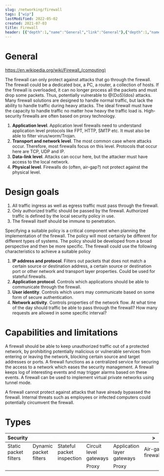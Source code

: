 ```yaml
---
slug: /networking/firewall
tags: ["wip"]
lastModified: 2022-05-02
created: 2021-07-03
title: Firewall
header: [{"depth":1,"name":"General","link":"General"},{"depth":1,"name":"Design goals","link":"Design-goals"},{"depth":1,"name":"Capabilities and limitations","link":"Capabilities-and-limitations"},{"depth":1,"name":"Types","link":"Types"}]
---
```


# General
https://en.wikipedia.org/wiki/Firewall_(computing)

The firewall can only protect against attacks that go through the firewall. The firewall could be a dedicated box, a PC, a router, a collection of hosts. If the firewall is overloaded, it can no longer process all the packets and must drop some packets. Thus, potentially vulnerable to @(DoS)(dos) attacks. Many firewall solutions are designed to handle normal traffic, but lack the ability to handle traffic during heavy attacks. The ideal firewall must have the capacity to handle traffic no matter how heavy the traffic load is. High-security firewalls are often based on proxy technology.


1. **Application level**. Application level firewalls need to understand application level protocols like FPT, HTTP, SMTP etc. It must also be able to filter virus/worm/Trojan.
2. **Transport and network level**. The most common case where attacks occur. Therefore, most firewalls focus on this level. Protocols that occur here are TCP, UDP and IP.
3. **Data-link level**. Attacks can occur here, but the attacker must have access to the local network.
4. **Physical level**. Firewalls do (often, air-gap?) not protect against the physical level.


# Design goals
1. All traffic ingress as well as egress traffic must pass through the firewall.
2. Only authorized traffic should be passed by the firewall. Authorized traffic is defined by the local security policy in use.
3. The firewall itself should be immune to penetration.


Specifying a suitable policy is a critical component when planning the implementation of the firewall. The policy will most certainly be different for different types of systems. The policy should be developed from a broad perspective and then be more specific. The firewall could use the following characteristics to achieve a suitable policy

1. **IP address and protocol**. Filters out packets that does not match a certain source or destination address, a certain source or destination port or other network and transport layer properties. Could be used for stateful firewalls.
2. **Application protocol**. Controls which applications should be able to communicate through the firewall.
3. **User identity**. Controls which users may communicate based on some form of secure authentication.
4. **Network activity**. Controls properties of the network flow. At what time of the day should traffic be able to pass through the firewall? How many requests are allowed in some specific interval?

# Capabilities and limitations
A firewall should be able to keep unauthorized traffic out of a protected network, by prohibiting potentially malicious or vulnerable services from entering or leaving the network, blocking certain source and target addresses or ports. A firewall functions as a centralized service for securing the access to a network which eases the security management.
A firewall keeps log of interesting events and may trigger alarms based on these events.
A firewall can be used to implement virtual private networks using tunnel mode.

A firewall cannot protect against attacks that have already bypassed the firewall. Internal threats such as employees or infected computers could potentially circumvent the firewall.


# Types

| Security | <div style="border: 1px solid white; width: 100%;"/></div> | <div style="border: 1px solid white; width: 100%;"/></div> | <div style="border: 1px solid white; width: 100%;"/></div> | <div style="border: 1px solid white; width: 100%;"/></div> | >  |
| - | - | - | - | - | - |
| Static packet filters | Dynamic packet filters | Stateful packet inspection | Circuit level gateways | Application layer gateways | Air-gap firewalls |
| | | | Proxy | Proxy | |
